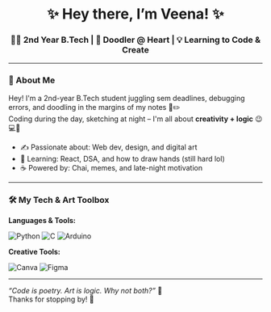 <h1 align="center">✨ Hey there, I’m Veena! ✨</h1>
<h3 align="center">👩‍💻 2nd Year B.Tech | 🎨 Doodler @ Heart | 💡 Learning to Code & Create</h3>

---

### 🌈 About Me

Hey! I'm a 2nd-year B.Tech student juggling sem deadlines, debugging errors, and doodling in the margins of my notes 👀✏️  
Coding during the day, sketching at night – I'm all about **creativity + logic** 😉💻🎨

- ✍️ Passionate about: Web dev, design, and digital art
- 🌱 Learning: React, DSA, and how to draw hands (still hard lol)
- ☕ Powered by: Chai, memes, and late-night motivation

---

### 🛠️ My Tech & Art Toolbox

**Languages & Tools:**

![Python](https://img.shields.io/badge/Python-3776AB?style=for-the-badge&logo=python&logoColor=white)
![C](https://img.shields.io/badge/C-00599C?style=for-the-badge&logo=c&logoColor=white)
![Arduino](https://img.shields.io/badge/Arduino-00979D?style=for-the-badge&logo=arduino&logoColor=white)

**Creative Tools:**

![Canva](https://img.shields.io/badge/Canva-00C4CC?style=flat-square&logo=canva&logoColor=white)
![Figma](https://img.shields.io/badge/Figma-F24E1E?style=flat-square&logo=figma&logoColor=white)

---

_“Code is poetry. Art is logic. Why not both?”_ 💖  
Thanks for stopping by! 🎉

